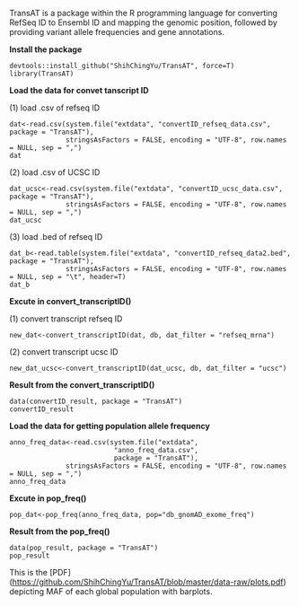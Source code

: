 TransAT is a package within the R programming language for converting RefSeq ID to Ensembl ID and mapping the genomic position, followed by providing variant allele frequencies and gene annotations.

**Install the package**
```{r setup}
devtools::install_github("ShihChingYu/TransAT", force=T)
library(TransAT)
```

**Load the data for convet tanscript ID**

(1) load .csv of refseq ID
```{r}
dat<-read.csv(system.file("extdata", "convertID_refseq_data.csv", package = "TransAT"),
              stringsAsFactors = FALSE, encoding = "UTF-8", row.names = NULL, sep = ",")
dat
```

(2) load .csv of UCSC ID
```{r}
dat_ucsc<-read.csv(system.file("extdata", "convertID_ucsc_data.csv", package = "TransAT"),
              stringsAsFactors = FALSE, encoding = "UTF-8", row.names = NULL, sep = ",")
dat_ucsc
```

(3) load .bed of refseq ID
```{r}
dat_b<-read.table(system.file("extdata", "convertID_refseq_data2.bed", package = "TransAT"),
              stringsAsFactors = FALSE, encoding = "UTF-8", row.names = NULL, sep = "\t", header=T)
dat_b
```

**Excute in convert_transcriptID()**

(1) convert transcript refseq ID
```{r}
new_dat<-convert_transcriptID(dat, db, dat_filter = "refseq_mrna")
```

(2) convert transcript ucsc ID
```{r}
new_dat_ucsc<-convert_transcriptID(dat_ucsc, db, dat_filter = "ucsc")
```

**Result from the convert_transcriptID()**
```{r}
data(convertID_result, package = "TransAT")
convertID_result
```

**Load the data for getting population allele frequency**
```{r}
anno_freq_data<-read.csv(system.file("extdata",
                          "anno_freq_data.csv",
                          package = "TransAT"),
              stringsAsFactors = FALSE, encoding = "UTF-8", row.names = NULL, sep = ",")
anno_freq_data
```

**Excute in pop_freq()**
```{r}
pop_dat<-pop_freq(anno_freq_data, pop="db_gnomAD_exome_freq")
```

**Result from the pop_freq()**
```{r}
data(pop_result, package = "TransAT")
pop_result
```

This is the [PDF] (https://github.com/ShihChingYu/TransAT/blob/master/data-raw/plots.pdf) depicting MAF of each global population with barplots.

